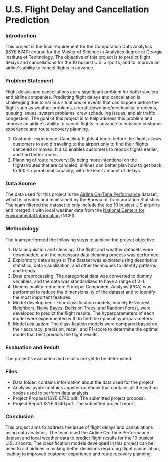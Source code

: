 # U.S. Flight Delay and Cancellation Prediction
### Introduction
This project is the final requirement for the Computation Data Analytics (ISYE 6740) course for the Master of Science in Analytics degree at Georgia Institute of Technology. The objective of this project is to predict flight delays and cancellations for the 10 busiest U.S. airports, and to improve an airline's ability to cancel flights in advance.

### Problem Statement
Flight delays and cancellations are a significant problem for both travelers and airline companies. Predicting flight delays and cancellation is challenging due to various situations or events that can happen before the flight such as weather problems, aircraft downtime/mechanical problems, queuing issues, system problems, crew scheduling issues, and air traffic congestion. The goal of this project is to help address this problem and improve an airline's ability to cancel flights in advance to enhance customer experience and route recovery planning.
1. Customer experience: Canceling flights 4 hours before the flight, allows customers to avoid traveling to the airport only to find their flights canceled or moved.  It also enables customers to rebook flights earlier, and find better routes.
2. Planning of route recovery: By being more intentional on the flights/routes that are canceled, airlines can better plan how to get back to 100% operational capacity, with the least amount of delays.

### Data Source
The data used for this project is the [Airline On-Time Performance](https://www.transtats.bts.gov/TableInfo.asp?gnoyr_VQ=FGJ&QO_fu146_anzr=b0-gvzr&V0s1_b0yB=D) dataset, which is created and maintained by the Bureau of Transportation Statistics. The team filtered the dataset to only include the top 10 busiest U.S airports and merged it with local weather data from the [National Centers for Environmental Information](https://www.ncei.noaa.gov/cdo-web/datatools/lcd) (NCEI).

### Methodology
The team performed the following steps to achieve the project objective:

1. Data acquisition and cleaning: The flight and weather datasets were downloaded, and the necessary data cleaning process was performed.
2. Exploratory data analysis: The dataset was explored using descriptive statistics, data visualization, and other techniques to identify patterns and trends.
3. Data preprocessing: The categorical data was converted to dummy variables, and the data was standardized to have a range of 0-1.
4. Dimensionality reduction: Principal Component Analysis (PCA) was performed to reduce the dimensionality of the dataset and to identify the most important features.
5. Model development: Four classification models, namely K-Nearest Neighbors, Naive Bayes, Decision Trees, and Random Forest, were developed to predict the flight results. The hyperparameters of each model were experimented with to find the optimal hyperparameters.
6. Model evaluation: The classification models were compared based on their accuracy, precision, recall, and F1-score to determine the optimal model that best predicts the flight results.

### Evaluation and Result
The project's evaluation and results are yet to be determined.

### Files
- Data folder: contains information about the data used for the project
- Analysis.ipynb: contains Jupyter notebook that contains all the python codes used to perform data analysis
- Project Proposal ISYE 6740.pdf: The submitted project proposal. 
- Project Report ISYE 6740.pdf: The submitted project report.

### Conclusion
This project aims to address the issue of flight delays and cancellations using data analytics. The team used the Airline On-Time Performance dataset and local weather data to predict flight results for the 10 busiest U.S. airports. The classification models developed in this project can be used to aid airlines in making better decisions regarding flight cancellation, leading to improved customer experience and route recovery planning.

